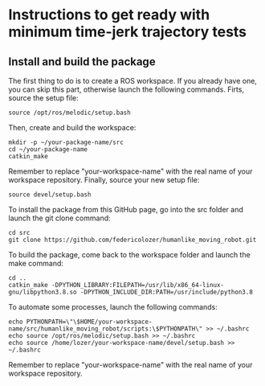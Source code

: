 # Instructions to get ready with minimum time-jerk trajectory tests


## Install and build the package
The first thing to do is to create a ROS workspace.
If you already have one, you can skip this part, otherwise launch the following commands.
Firts, source the setup file:
```shell script
source /opt/ros/melodic/setup.bash
```
Then, create and build the workspace:
```shell script
mkdir -p ~/your-package-name/src
cd ~/your-package-name
catkin_make
```
Remember to replace "your-workspace-name" with the real name of your workspace repository.
Finally, source your new setup file:
```shell script
source devel/setup.bash
```

To install the package from this GitHub page, go into the src folder and launch the git clone command:
```shell script
cd src
git clone https://github.com/federicolozer/humanlike_moving_robot.git
```

To build the package, come back to the workspace folder and launch the make command:
```shell script
cd ..
catkin_make -DPYTHON_LIBRARY:FILEPATH=/usr/lib/x86_64-linux-gnu/libpython3.8.so -DPYTHON_INCLUDE_DIR:PATH=/usr/include/python3.8
```

To automate some processes, launch the following commands:
```shell script
echo PYTHONPATH=\"\$HOME/your-workspace-name/src/humanlike_moving_robot/scripts:\$PYTHONPATH\" >> ~/.bashrc
echo source /opt/ros/melodic/setup.bash >> ~/.bashrc
echo source /home/lozer/your-workspace-name/devel/setup.bash >> ~/.bashrc
```
Remember to replace "your-workspace-name" with the real name of your workspace repository.




